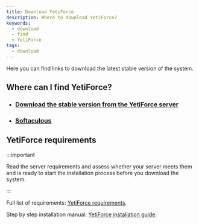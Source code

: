 ```yaml
---
title: Download YetiForce
description: Where to download YetiForce?
keywords:
  - download
  - find
  - YetiForce
tags:
  - download
---
```


Here you can find links to download the latest stable version of the system.

## Where can I find YetiForce?

- ### [Download the stable version from the YetiForce server](https://api.yetiforce.eu/download/crm/doc/7.0.5-complete)
- ### [Softaculous](https://www.softaculous.com/apps/erp/YetiForce)

## YetiForce requirements

:::important

Read the server requirements and assess whether your server meets them and is ready to start the installation process before you download the system.

:::

Full list of requirements: [YetiForce requirements](/introduction/requirements).

Step by step installation manual: [YetiForce installation guide](/introduction/installation-manual).
